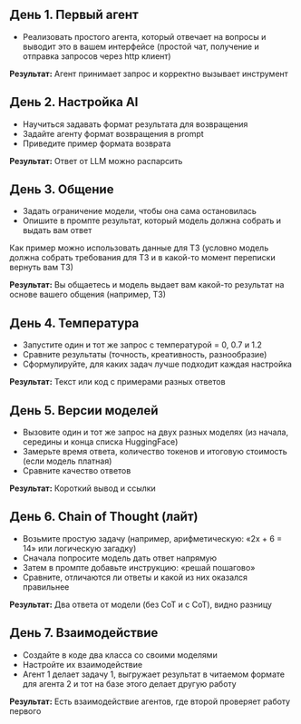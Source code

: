 ## День 1. Первый агент

- Реализовать простого агента, который отвечает на вопросы и выводит это в вашем интерфейсе (простой чат, получение и отправка запросов через http клиент)

**Результат:** Агент принимает запрос и корректно вызывает инструмент

## День 2. Настройка AI

- Научиться задавать формат результата для возвращения
- Задайте агенту формат возвращения в prompt
- Приведите пример формата возврата

**Результат:** Ответ от LLM можно распарсить

## День 3. Общение

- Задать ограничение модели, чтобы она сама остановилась
- Опишите в промпте результат, который модель должна собрать и выдать вам ответ

Как пример можно использовать данные для ТЗ (условно модель должна собрать требования для ТЗ и в какой-то момент переписки вернуть вам ТЗ)

**Результат:** Вы общаетесь и модель выдает вам какой-то результат на основе вашего общения (например, ТЗ)

## День 4. Температура

- Запустите один и тот же запрос с температурой = 0, 0.7 и 1.2
- Сравните результаты (точность, креативность, разнообразие)
- Сформулируйте, для каких задач лучше подходит каждая настройка

**Результат:** Текст или код с примерами разных ответов

## День 5. Версии моделей

- Вызовите один и тот же запрос на двух разных моделях (из начала, середины и конца списка HuggingFace)
- Замерьте время ответа, количество токенов и итоговую стоимость (если модель платная)
- Сравните качество ответов

**Результат:** Короткий вывод и ссылки

## День 6. Chain of Thought (лайт)

- Возьмите простую задачу (например, арифметическую: «2x + 6 = 14» или логическую загадку)
- Сначала попросите модель дать ответ напрямую
- Затем в промпте добавьте инструкцию: «решай пошагово»
- Сравните, отличаются ли ответы и какой из них оказался правильнее

**Результат:** Два ответа от модели (без CoT и с CoT), видно разницу

## День 7. Взаимодействие

- Создайте в коде два класса со своими моделями
- Настройте их взаимодействие
- Агент 1 делает задачу 1, выгружает результат в читаемом формате для агента 2 и тот на базе этого делает другую работу

**Результат:** Есть взаимодействие агентов, где второй проверяет работу первого
